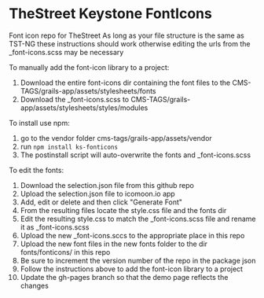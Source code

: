 # TheStreet Keystone FontIcons
Font icon repo for TheStreet
As long as your file structure is the same as TST-NG these instructions should work otherwise editing the urls from the _font-icons.scss may be necessary

To manually add the font-icon library to a project:
<ol><li>Download the entire font-icons dir containing the font files to the CMS-TAGS/grails-app/assets/stylesheets/fonts</li>
<li>Download the _font-icons.scss to CMS-TAGS/grails-app/assets/stylesheets/styles/modules</li>
</ol>

To install use npm:
<ol>
<li>go to the vendor folder cms-tags/grails-app/assets/vendor</li>
<li>run <code>npm install ks-fonticons</code></li>
<li>The postinstall script will auto-overwrite the fonts and _font-icons.scss</li>
</ol>

To edit the fonts: 
<ol>
<li>Download the selection.json file from this github repo</li>
<li>Upload the selection.json file to icomoon.io app</li>
<li>Add, edit or delete and then click "Generate Font"</li>
<li>From the resulting files locate the style.css file and the fonts dir</li>
<li>Edit the resulting style.css to match the _font-icons.scss file and rename it as _font-icons.scss</li>
<li>Upload the new _font-icons.sccs to the appropriate place in this repo</li>
<li>Upload the new font files in the new fonts folder to the dir fonts/fonticons/ in this repo</li>
<li>Be sure to increment the version number of the repo in the package json</li>
<li>Follow the instructions above to add the font-icon library to a project</li>
<li>Update the gh-pages branch so that the demo page reflects the changes</li>
</ol>
